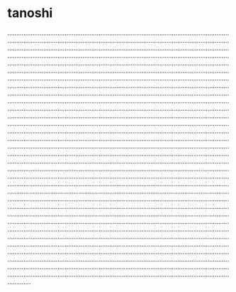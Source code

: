 # tanoshi

.........................................................................................................................................................................................................................................................................................................................................................................................................................................................................................................................................................................................................................................................................................................................................................................................................................................................................................................................................................................................................................................................................................................................................................................................................................................................................................................................................................................................................................................................................................................................................................................................................................................................................................................................................................................................................................................................................................................................................................................................................................................................................................................................................................................................................................................................................................................................................................................................................................................................................................................................................................................................................................................................................................................................................................................................................................................................................................................................................................................................................................................................................................................................................................................................................................................................................................................................................................................................................................................................................................................................................................................................................................................................................................................................................................................................................................................................................................................................................................................................................................................................................................................................................................................................................................................................................